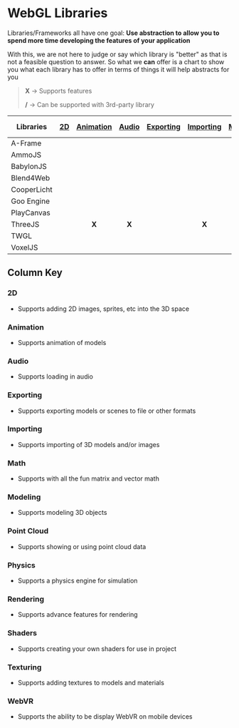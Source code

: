 # WebGL Libraries

Libraries/Frameworks all have one goal: **Use abstraction to allow you to spend more time developing the features of your application**

With this, we are not here to judge or say which library is "better" as that is not a feasible question to answer. So what we **can** offer is a chart to show you what each library has to offer in terms of things it will help abstracts for you

> **X** -> Supports features
>
> **/** -> Can be supported with 3rd-party library

| Libraries               |[2D](#2d)   |[Animation](#animation)|[Audio](#audio)|[Exporting](#exporting)|[Importing](#importing)|[Math](#math)|[Modeling](#modeling)|[Point Cloud](#point-cloud)|[Physics](#physics)|[Rendering](#rendering)|[Shaders](#shaders)|[Texturing](#texturing)|[WebVR](#webvr)|
 ------------------------ |:----------:|:---------------------:|:-------------:|:---------------------:|:---------------------:|:-----------:|:-------------------:|:-------------------------:|:-----------------:|:---------------------:|:-----------------:|:---------------------:|:-------------:|
| A-Frame                 |            |                       |               |                       |                       |             |                     |                           |                   |                       |                   |                       |               |
| AmmoJS                  |            |                       |               |                       |                       |             |                     |                           |**X**              |                       |                   |                       |               |
| BabylonJS               |            |                       |               |                       |                       |             |                     |                           |                   |                       |                   |                       |               |
| Blend4Web               |            |                       |               |                       |                       |             |                     |                           |                   |                       |                   |                       |               |
| CooperLicht             |            |                       |               |                       |                       |             |                     |                           |                   |                       |                   |                       |               |
| Goo Engine              |            |                       |               |                       |                       |             |                     |                           |                   |                       |                   |                       |               |
| PlayCanvas              |            |                       |               |                       |                       |             |                     |                           |                   |                       |                   |                       |               |
| ThreeJS                 |            |**X**                  |**X**          |                       |**X**                  |             |**X**                |                           |**/**              |**X**                  |**X**              |**X**                  |**/**          |
| TWGL                    |            |                       |               |                       |                       |**X**        |                     |                           |                   |                       |                   |                       |               |
| VoxelJS                 |            |                       |               |                       |                       |             |                     |                           |                   |                       |                   |                       |               |


## Column Key

### 2D
  - Supports adding 2D images, sprites, etc into the 3D space
  
### Animation
  - Supports animation of models
  
### Audio
  - Supports loading in audio
  
### Exporting
  - Supports exporting models or scenes to file or other formats
  
### Importing
  - Supports importing of 3D models and/or images
  
### Math
  - Supports with all the fun matrix and vector math
  
### Modeling
  - Supports modeling 3D objects
  
### Point Cloud
  - Supports showing or using point cloud data 

### Physics
  - Supports a physics engine for simulation
  
### Rendering
  - Supports advance features for rendering
  
### Shaders
  - Supports creating your own shaders for use in project
  
### Texturing
  - Supports adding textures to models and materials
  
### WebVR
  - Supports the ability to be display WebVR on mobile devices